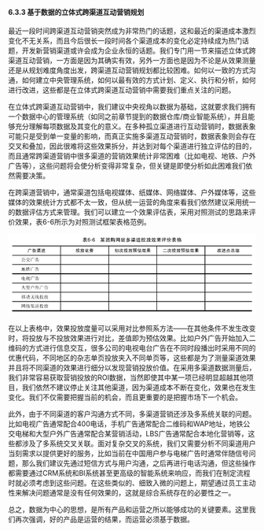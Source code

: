 #### 6.3.3 基于数据的立体式跨渠道互动营销规划

最近一段时间跨渠道互动营销突然成为非常热门的话题，这和最近的渠道成本激烈变化不无关系，而且今后很长一段时间各个渠道成本的变化必定持续成为热门话题，开发新营销渠道或许会成为企业永恒的话题。我们专门用一节来描述立体式跨渠道互动营销，一方面是因为其确实有效，另外一方面也是因为不论是从效果测量还是从规划难度角度出发，跨渠道互动营销规划都比较困难。如何以一致的方式沟通，如何建立中央管理系统，如何以最有效的方式计划、定义、执行和分析，如何进行改进，这些都是在立体式跨渠道互动营销中需要我们重点关注的问题。

在立体式跨渠道互动营销中，我们建议中央视角以数据为基础，这就要求我们拥有一个数据中心的管理系统（如同之前章节提到的数据仓库/商业智能系统），并且能够充分理解每项数据及其变化的意义。在多种孤立渠道进行互动营销时，数据表象可能只是受到单一变量的影响，而真正实施多渠道互动营销时，数据表象则会存在交叉和叠加，因此很难将这些效果拆分，并达到对每个渠道进行独立评估的目的，而且通常跨渠道营销中很多渠道的营销效果统计非常困难（比如电视、地铁、户外广告等），这些问题将会使分析变得非常复杂，但关键是即使分析如此困难我们依然需要决策。

在跨渠道营销中，通常渠道包括电视媒体、纸媒体、网络媒体、户外媒体等，这些媒体的效果统计方式都不太一致，但从统一运营的角度来看我们依然建议采用统一的数据评估方式来管理。我们可以建立一个效果评估表，采用对照测试的思路来评价效果，表6-6所示为对照测试框架表格范例。

![](images/image01389.jpeg)

在以上表格中，效果投放度量可以采用对比参照系方法——在其他条件不发生改变时，将投放与不投放效果进行对比，差值即为预估效果。比如户外广告开始加入二维码的方式进行信息交互，很多公司的电视电台广告在不同时段播出时采用不同的优惠代码，不同地区的杂志单页投放夹入不同单页等，这些都是为了测量渠道效果并且将不同渠道的效果进行细分以发现营销投放价值。在采用多渠道数据测量后，我们非常容易获取营销投放的ROI数据，当然即使其中某一项已经明显超越其他项目，我们依然不建议停止关注其他渠道，因为渠道成本不断在变化，效果也在发生变化。我们不仅需要把握当前的机会，而且更重要的是把握市场下一个机会。

此外，由于不同渠道的客户沟通方式不同，多渠道营销还涉及多系统关联的问题。比如电视广告通常配合400电话，手机广告通常配合二维码和WAP地址，地铁公交电梯和大型户外广告通常配合某营销活动，LBS广告通常配合本地化营销等，这些都涉及了多系统交叉关联。面对复杂交叉的系统，我们又需要分析不同渠道用户当刻需求以提供更好的服务，比如当前在中国用户参与电梯广告时通常伴随信号问题，那么我们建议先通过短信方式与用户沟通，之后再进行电话沟通，但这些操作都需要通过CRM系统和BI系统甚至更高级的智能系统来响应，而我们在制定流程时就必须考虑到这些问题。在这些类似的、细致入微的问题上，期望通过员工主动性来解决问题通常是没有任何效果的，这就是综合系统存在的必要性之一。

总之，数据为中心的思想，是所有产品和运营之所以能够成功的关键要素。这里我们再次强调，好的产品是运营的结果，而运营必须基于数据。
